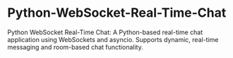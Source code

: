 # Python-WebSocket-Real-Time-Chat
Python WebSocket Real-Time Chat: A Python-based real-time chat application using WebSockets and asyncio. Supports dynamic, real-time messaging and room-based chat functionality.
